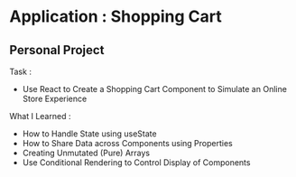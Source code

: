 # Application : Shopping Cart

## Personal Project

Task :
- Use React to Create a Shopping Cart Component to Simulate an Online Store Experience

What I Learned :
- How to Handle State using useState
- How to Share Data across Components using Properties
- Creating Unmutated (Pure) Arrays
- Use Conditional Rendering to Control Display of Components


